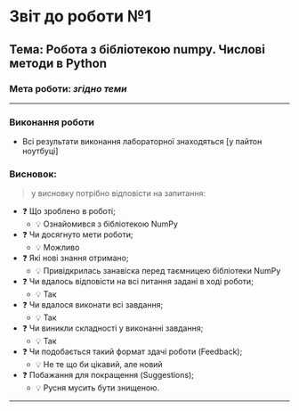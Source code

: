 # Звіт до роботи №1

## Тема: Робота з бібліотекою numpy. Числові методи в Python

### Мета роботи: _згідно теми_

---

### Виконання роботи

- Всі результати виконання лабораторної знаходяться [у пайтон ноутбуці]

### Висновок:

> у висновку потрібно відповісти на запитання:

- :question: Що зроблено в роботі;
  - 💡 Ознайомився з бібліотекою NumPy
- :question: Чи досягнуто мети роботи;
  - 💡 Можливо
- :question: Які нові знання отримано;
  - 💡 Привідкрилась занавіска перед таємницею бібліотеки NumPy
- :question: Чи вдалось відповісти на всі питання задані в ході роботи;
  - 💡 Так
- :question: Чи вдалося виконати всі завдання;
  - 💡 Так
- :question: Чи виникли складності у виконанні завдання;
  - 💡 Так
- :question: Чи подобається такий формат здачі роботи (Feedback);
  - 💡 Не те що би цікавий, але новий
- :question: Побажання для покращення (Suggestions);
  - 💡 Русня мусить бути знищеною.

---
